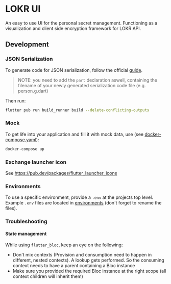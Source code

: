 # LOKR UI

An easy to use UI for the personal secret management. Functioning as a visualization and client
side encryption framework for LOKR API.

## Development
### JSON Serialization
To generate code for JSON serialization, follow the official [guide](https://pub.dev/packages/json_serializable).
> NOTE: you need to add the `part` declaration aswell, containing the filename of your newly
> generated serialization code file (e.g. person.g.dart)

Then run:
```bash
flutter pub run build_runner build --delete-conflicting-outputs
```

### Mock
To get life into your application and fill it with mock data, use (see [docker-compose.yaml](./pact-stub-server/docker-compose.yaml)):
```bash
docker-compose up 
```

### Exchange launcher icon
See https://pub.dev/packages/flutter_launcher_icons

### Environments
To use a specific environment, provide a `.env` at the projects top level. Example `.env` files are 
located in [environments](./environments) (don't forget to rename the files).

### Troubleshooting
#### State management
While using `flutter_bloc`, keep an eye on the following:
- Don't mix contexts (Provision and consumption need to happen in different, nested contexts). A 
lookup gets performed. So the consuming context needs to have a parent containing a Bloc instance
- Make sure you provided the required Bloc instance at the right scope (all context children will inherit them) 